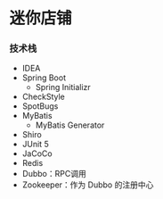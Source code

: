 # 迷你店铺
### 技术栈
- IDEA 
- Spring Boot
  - Spring Initializr
- CheckStyle
- SpotBugs
- MyBatis
  - MyBatis Generator
- Shiro
- JUnit 5
- JaCoCo
- Redis
- Dubbo：RPC调用
- Zookeeper：作为 Dubbo 的注册中心